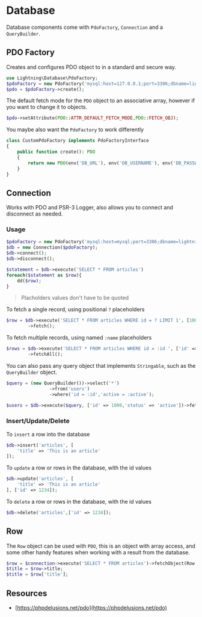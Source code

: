 # Database

Database components come with `PdoFactory`, `Connection` and a `QueryBuilder`.

## PDO Factory

Creates and configures PDO object to in a standard and secure way.

```php
use Lightning\Database\PdoFactory;
$pdoFactory = new PdoFactory('mysql:host=127.0.0.1;port=3306;dbname=lightning', 'root', 'secret');
$pdo = $pdoFactory->create();
```

The default fetch mode for the `PDO` object to an associative array, however if you want to change it to objects.

```php
$pdo->setAttribute(PDO::ATTR_DEFAULT_FETCH_MODE,PDO::FETCH_OBJ);
```

You maybe also want the `PdoFactory` to work differently

```php
class CustomPdoFactory implements PdoFactoryInterface
{
    public function create(): PDO
    {
        return new PDO(env('DB_URL'), env('DB_USERNAME'), env('DB_PASSWORD'));
    }
}
```

## Connection

Works with PDO and PSR-3 Logger, also allows you to connect and disconnect as needed.

### Usage

```php
$pdoFactory = new PdoFactory('mysql:host=mysql;port=3306;dbname=lightning', 'root', 'root'); // 
$db = new Connection($pdoFactory);
$db->connect();
$db->disconnect();
```

```php
$statement = $db->execute('SELECT * FROM articles')
foreach($statement as $row){
    dd($row);
}
```

> Placholders values don't have to be quoted

To fetch a single record, using positional `?` placeholders

```php
$row = $db->execute('SELECT * FROM articles WHERE id = ? LIMIT 1', [1000])
        ->fetch();
```

To fetch multiple records, using named `:name` placeholders

```php
$rows = $db->execute('SELECT * FROM articles WHERE id = :id ', ['id' => 1000])
        ->fetchAll();
```

You can also pass any query object that implements `Stringable`, such as the `QueryBuilder` object.

```php
$query = (new QueryBuilder())->select('*')
                ->from('users')
                ->where('id = :id','active = :active');
                
$users = $db->execute($query, ['id' => 1000,'status' => 'active'])->fetchAll();
```

### Insert/Update/Delete

To `insert` a row into the database

```php
$db->insert('articles', [
    'title' => 'This is an article'
]);
```

To `update` a row or rows in the database, with the id values

```php
$db->update('articles', [
    'title' => 'This is an article'
], ['id' => 1234]);
```

To `delete` a row or rows in the database, with the id values

```php
$db->delete('articles',['id' => 1234]);
```

## Row

The `Row` object can be used with `PDO`, this is an object with array access, and some other handy features
when working with a result from the database.

```php
$row = $connection->execute('SELECT * FROM articles')->fetchObject(Row::class);
$title = $row->title;
$title = $row['title'];
```

## Resources

- [https://phpdelusions.net/pdo](https://phpdelusions.net/pdo)
